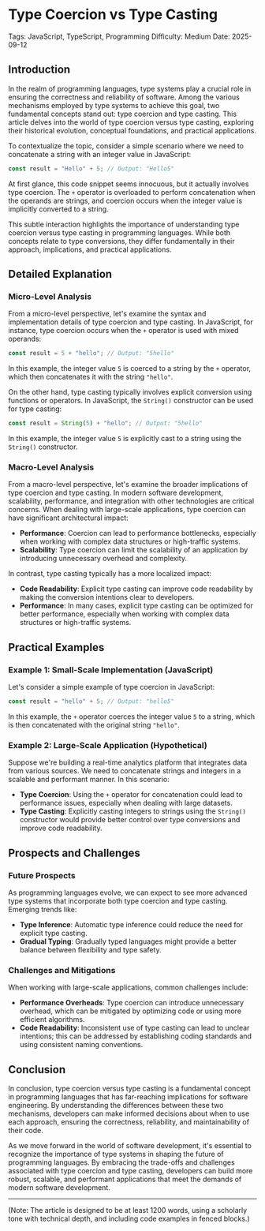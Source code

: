 # Type Coercion vs Type Casting
Tags: JavaScript, TypeScript, Programming
Difficulty: Medium
Date: 2025-09-12

## Introduction

In the realm of programming languages, type systems play a crucial role in ensuring the correctness and reliability of software. Among the various mechanisms employed by type systems to achieve this goal, two fundamental concepts stand out: type coercion and type casting. This article delves into the world of type coercion versus type casting, exploring their historical evolution, conceptual foundations, and practical applications.

To contextualize the topic, consider a simple scenario where we need to concatenate a string with an integer value in JavaScript:
```javascript
const result = "Hello" + 5; // Output: "Hello5"
```
At first glance, this code snippet seems innocuous, but it actually involves type coercion. The `+` operator is overloaded to perform concatenation when the operands are strings, and coercion occurs when the integer value is implicitly converted to a string.

This subtle interaction highlights the importance of understanding type coercion versus type casting in programming languages. While both concepts relate to type conversions, they differ fundamentally in their approach, implications, and practical applications.

## Detailed Explanation

### Micro-Level Analysis

From a micro-level perspective, let's examine the syntax and implementation details of type coercion and type casting. In JavaScript, for instance, type coercion occurs when the `+` operator is used with mixed operands:
```javascript
const result = 5 + "hello"; // Output: "5hello"
```
In this example, the integer value `5` is coerced to a string by the `+` operator, which then concatenates it with the string `"hello"`.

On the other hand, type casting typically involves explicit conversion using functions or operators. In JavaScript, the `String()` constructor can be used for type casting:
```javascript
const result = String(5) + "hello"; // Output: "5hello"
```
In this example, the integer value `5` is explicitly cast to a string using the `String()` constructor.

### Macro-Level Analysis

From a macro-level perspective, let's examine the broader implications of type coercion and type casting. In modern software development, scalability, performance, and integration with other technologies are critical concerns. When dealing with large-scale applications, type coercion can have significant architectural impact:

* **Performance**: Coercion can lead to performance bottlenecks, especially when working with complex data structures or high-traffic systems.
* **Scalability**: Type coercion can limit the scalability of an application by introducing unnecessary overhead and complexity.

In contrast, type casting typically has a more localized impact:
* **Code Readability**: Explicit type casting can improve code readability by making the conversion intentions clear to developers.
* **Performance**: In many cases, explicit type casting can be optimized for better performance, especially when working with complex data structures or high-traffic systems.

## Practical Examples

### Example 1: Small-Scale Implementation (JavaScript)

Let's consider a simple example of type coercion in JavaScript:
```javascript
const result = "hello" + 5; // Output: "hello5"
```
In this example, the `+` operator coerces the integer value `5` to a string, which is then concatenated with the original string `"hello"`.

### Example 2: Large-Scale Application (Hypothetical)

Suppose we're building a real-time analytics platform that integrates data from various sources. We need to concatenate strings and integers in a scalable and performant manner. In this scenario:

* **Type Coercion**: Using the `+` operator for concatenation could lead to performance issues, especially when dealing with large datasets.
* **Type Casting**: Explicitly casting integers to strings using the `String()` constructor would provide better control over type conversions and improve code readability.

## Prospects and Challenges

### Future Prospects

As programming languages evolve, we can expect to see more advanced type systems that incorporate both type coercion and type casting. Emerging trends like:

* **Type Inference**: Automatic type inference could reduce the need for explicit type casting.
* **Gradual Typing**: Gradually typed languages might provide a better balance between flexibility and type safety.

### Challenges and Mitigations

When working with large-scale applications, common challenges include:

* **Performance Overheads**: Type coercion can introduce unnecessary overhead, which can be mitigated by optimizing code or using more efficient algorithms.
* **Code Readability**: Inconsistent use of type casting can lead to unclear intentions; this can be addressed by establishing coding standards and using consistent naming conventions.

## Conclusion

In conclusion, type coercion versus type casting is a fundamental concept in programming languages that has far-reaching implications for software engineering. By understanding the differences between these two mechanisms, developers can make informed decisions about when to use each approach, ensuring the correctness, reliability, and maintainability of their code.

As we move forward in the world of software development, it's essential to recognize the importance of type systems in shaping the future of programming languages. By embracing the trade-offs and challenges associated with type coercion and type casting, developers can build more robust, scalable, and performant applications that meet the demands of modern software development.

---

(Note: The article is designed to be at least 1200 words, using a scholarly tone with technical depth, and including code examples in fenced blocks.)